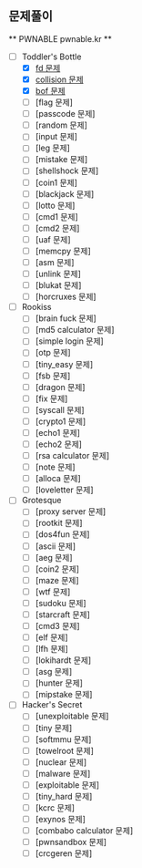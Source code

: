 ## 문제풀이

** PWNABLE pwnable.kr **

- [ ] Toddler's Bottle
  - [x] [fd 문제](../suninatas/web/1/Web1.MD)
  - [x] [collision 문제](../suninatas/web/2/Web2.MD)
  - [x] [bof 문제](../suninatas/web/3/Web3.MD)
  - [ ] [flag 문제]
  - [ ] [passcode 문제]
  - [ ] [random 문제]
  - [ ] [input 문제]
  - [ ] [leg 문제]
  - [ ] [mistake 문제]
  - [ ] [shellshock 문제]
  - [ ] [coin1 문제]
  - [ ] [blackjack 문제]
  - [ ] [lotto 문제]
  - [ ] [cmd1 문제]
  - [ ] [cmd2 문제]
  - [ ] [uaf 문제]
  - [ ] [memcpy 문제]
  - [ ] [asm 문제]
  - [ ] [unlink 문제]
  - [ ] [blukat 문제]
  - [ ] [horcruxes 문제]

- [ ] Rookiss
  - [ ] [brain fuck 문제]
  - [ ] [md5 calculator 문제]
  - [ ] [simple login 문제]
  - [ ] [otp 문제]
  - [ ] [tiny_easy 문제]
  - [ ] [fsb 문제]
  - [ ] [dragon 문제]
  - [ ] [fix 문제]
  - [ ] [syscall 문제]
  - [ ] [crypto1 문제]
  - [ ] [echo1 문제]
  - [ ] [echo2 문제]
  - [ ] [rsa calculator 문제]
  - [ ] [note 문제]
  - [ ] [alloca 문제]
  - [ ] [loveletter 문제]

- [ ] Grotesque
  - [ ] [proxy server 문제]
  - [ ] [rootkit 문제]
  - [ ] [dos4fun 문제]
  - [ ] [ascii 문제]
  - [ ] [aeg 문제]
  - [ ] [coin2 문제]
  - [ ] [maze 문제]
  - [ ] [wtf 문제]
  - [ ] [sudoku 문제]
  - [ ] [starcraft 문제]
  - [ ] [cmd3 문제]
  - [ ] [elf 문제]
  - [ ] [lfh 문제]
  - [ ] [lokihardt 문제]
  - [ ] [asg 문제]
  - [ ] [hunter 문제]
  - [ ] [mipstake 문제]

- [ ] Hacker's Secret
  - [ ] [unexploitable 문제]
  - [ ] [tiny 문제]
  - [ ] [softmmu 문제]
  - [ ] [towelroot 문제]
  - [ ] [nuclear 문제]
  - [ ] [malware 문제]
  - [ ] [exploitable 문제]
  - [ ] [tiny_hard 문제]
  - [ ] [kcrc 문제]
  - [ ] [exynos 문제]
  - [ ] [combabo calculator 문제]
  - [ ] [pwnsandbox 문제]
  - [ ] [crcgeren 문제]